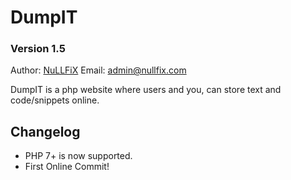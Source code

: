 DumpIT
==================================
### Version 1.5

Author:          [NuLLFiX](https://nullfix.com)
Email:           <admin@nullfix.com>

DumpIT is a php website where users and you, can store text and code/snippets online.

Changelog
---------
* PHP 7+ is now supported.
* First Online Commit!